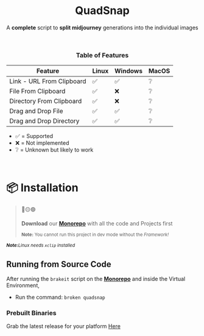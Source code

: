 <div align="center">
  <h1>QuadSnap</h1>

  A **complete** script to **split midjourney** generations into the individual images

  <br/>
  <h3>Table of Features</h3>

  | Feature                    | Linux | Windows | MacOS |
  | -------------------------- | ----- | ------- | ----- |
  | Link - URL From Clipboard  | ✅    | ✅      | ❔    |
  | File From Clipboard        | ✅    | ❌      | ❔    |
  | Directory From Clipboard   | ✅    | ❌      | ❔    |
  | Drag and Drop File         | ✅    | ✅      | ❔    |
  | Drag and Drop Directory    | ✅    | ✅      | ❔    |

</div>

- ✅ = Supported
- ❌ = Not implemented
- ❔ = Unknown but likely to work

<br/>

# 📦 Installation

> 🔴🟡🟢
>
> **Download** our [**Monorepo**](https://github.com/BrokenSource/BrokenSource#-running-from-the-source-code) with all the code and Projects first
>
> <sub><b>Note:</b> You cannot run this project in dev mode without the <i>Framework!</i></sub>

<sub><i><b>Note:</b>Linux needs `xclip` installed</i></sub>

## Running from Source Code
After running the `brakeit` script on the [**Monorepo**](https://github.com/BrokenSource/BrokenSource#-running-from-the-source-code) and inside the Virtual Environment,

- Run the command: `broken quadsnap`

### Prebuilt Binaries
Grab the latest release for your platform [Here](https://github.com/BrokenSource/QuadSnap/releases/latest)
